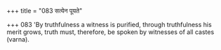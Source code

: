 +++
title = "083 सत्येन पूयते"

+++
083	'By truthfulness a witness is purified, through truthfulness his merit grows, truth must, therefore, be spoken by witnesses of all castes (varna).